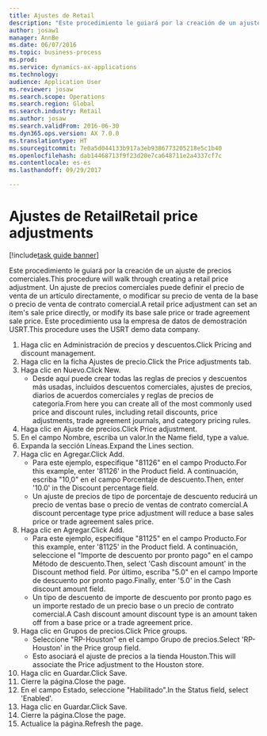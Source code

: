 ```yaml
--- 
title: Ajustes de Retail
description: "Este procedimiento le guiará por la creación de un ajuste de precios comerciales."
author: josaw1
manager: AnnBe
ms.date: 06/07/2016
ms.topic: business-process
ms.prod: 
ms.service: dynamics-ax-applications
ms.technology: 
audience: Application User
ms.reviewer: josaw
ms.search.scope: Operations
ms.search.region: Global
ms.search.industry: Retail
ms.author: josaw
ms.search.validFrom: 2016-06-30
ms.dyn365.ops.version: AX 7.0.0
ms.translationtype: HT
ms.sourcegitcommit: 7e0a5d044133b917a3eb9386773205218e5c1b40
ms.openlocfilehash: dab14468713f9f23d20e7ca648711e2a4337cf7c
ms.contentlocale: es-es
ms.lasthandoff: 09/29/2017

---
```

# <a name="retail-price-adjustments"></a><span data-ttu-id="47bc8-103">Ajustes de Retail</span><span class="sxs-lookup"><span data-stu-id="47bc8-103">Retail price adjustments</span></span>

[!include[task guide banner](../includes/task-guide-banner.md)]

<span data-ttu-id="47bc8-104">Este procedimiento le guiará por la creación de un ajuste de precios comerciales.</span><span class="sxs-lookup"><span data-stu-id="47bc8-104">This procedure will walk through creating a retail price adjustment.</span></span> <span data-ttu-id="47bc8-105">Un ajuste de precios comerciales puede definir el precio de venta de un artículo directamente, o modificar su precio de venta de la base o precio de venta de contrato comercial.</span><span class="sxs-lookup"><span data-stu-id="47bc8-105">A retail price adjustment can set an item's sale price directly, or modify its base sale price or trade agreement sale price.</span></span> <span data-ttu-id="47bc8-106">Este procedimiento usa la empresa de datos de demostración USRT.</span><span class="sxs-lookup"><span data-stu-id="47bc8-106">This procedure uses the USRT demo data company.</span></span>

1. <span data-ttu-id="47bc8-107">Haga clic en Administración de precios y descuentos.</span><span class="sxs-lookup"><span data-stu-id="47bc8-107">Click Pricing and discount management.</span></span>
2. <span data-ttu-id="47bc8-108">Haga clic en la ficha Ajustes de precio.</span><span class="sxs-lookup"><span data-stu-id="47bc8-108">Click the Price adjustments tab.</span></span>
3. <span data-ttu-id="47bc8-109">Haga clic en Nuevo.</span><span class="sxs-lookup"><span data-stu-id="47bc8-109">Click New.</span></span>
    * <span data-ttu-id="47bc8-110">Desde aquí puede crear todas las reglas de precios y descuentos más usadas, incluidos descuentos comerciales, ajustes de precios, diarios de acuerdos comerciales y reglas de precios de categoría.</span><span class="sxs-lookup"><span data-stu-id="47bc8-110">From here you can create all of the most commonly used price and discount rules, including retail discounts, price adjustments, trade agreement journals, and category pricing rules.</span></span>  
4. <span data-ttu-id="47bc8-111">Haga clic en Ajuste de precios.</span><span class="sxs-lookup"><span data-stu-id="47bc8-111">Click Price adjustment.</span></span>
5. <span data-ttu-id="47bc8-112">En el campo Nombre, escriba un valor.</span><span class="sxs-lookup"><span data-stu-id="47bc8-112">In the Name field, type a value.</span></span>
6. <span data-ttu-id="47bc8-113">Expanda la sección Líneas.</span><span class="sxs-lookup"><span data-stu-id="47bc8-113">Expand the Lines section.</span></span>
7. <span data-ttu-id="47bc8-114">Haga clic en Agregar.</span><span class="sxs-lookup"><span data-stu-id="47bc8-114">Click Add.</span></span>
    * <span data-ttu-id="47bc8-115">Para este ejemplo, especifique "81126" en el campo Producto.</span><span class="sxs-lookup"><span data-stu-id="47bc8-115">For this example, enter '81126' in the Product field.</span></span>    <span data-ttu-id="47bc8-116">A continuación, escriba "10,0" en el campo Porcentaje de descuento.</span><span class="sxs-lookup"><span data-stu-id="47bc8-116">Then, enter '10.0' in the Discount percentage field.</span></span>  
    * <span data-ttu-id="47bc8-117">Un ajuste de precios de tipo de porcentaje de descuento reducirá un precio de ventas base o precio de ventas de contrato comercial.</span><span class="sxs-lookup"><span data-stu-id="47bc8-117">A discount percentage type price adjustment will reduce a base sales price or trade agreement sales price.</span></span>  
8. <span data-ttu-id="47bc8-118">Haga clic en Agregar.</span><span class="sxs-lookup"><span data-stu-id="47bc8-118">Click Add.</span></span>
    * <span data-ttu-id="47bc8-119">Para este ejemplo, especifique "81125" en el campo Producto.</span><span class="sxs-lookup"><span data-stu-id="47bc8-119">For this example, enter '81125' in the Product field.</span></span>    <span data-ttu-id="47bc8-120">A continuación, seleccione el "Importe de descuento por pronto pago" en el campo Método de descuento.</span><span class="sxs-lookup"><span data-stu-id="47bc8-120">Then, select 'Cash discount amount' in the Discount method field.</span></span>    <span data-ttu-id="47bc8-121">Por último, escriba "5.0" en el campo Importe de descuento por pronto pago.</span><span class="sxs-lookup"><span data-stu-id="47bc8-121">Finally, enter '5.0' in the Cash discount amount field.</span></span>  
    * <span data-ttu-id="47bc8-122">Un tipo de descuento de importe de descuento por pronto pago es un importe restado de un precio base o un precio de contrato comercial.</span><span class="sxs-lookup"><span data-stu-id="47bc8-122">A Cash discount amount discount type is an amount taken off from a base price or a trade agreement price.</span></span>  
9. <span data-ttu-id="47bc8-123">Haga clic en Grupos de precios.</span><span class="sxs-lookup"><span data-stu-id="47bc8-123">Click Price groups.</span></span>
    * <span data-ttu-id="47bc8-124">Seleccione "RP-Houston" en el campo Grupo de precios.</span><span class="sxs-lookup"><span data-stu-id="47bc8-124">Select 'RP-Houston' in the Price group field.</span></span>  
    * <span data-ttu-id="47bc8-125">Esto asociará el ajuste de precios a la tienda Houston.</span><span class="sxs-lookup"><span data-stu-id="47bc8-125">This will associate the Price adjustment to the Houston store.</span></span>  
10. <span data-ttu-id="47bc8-126">Haga clic en Guardar.</span><span class="sxs-lookup"><span data-stu-id="47bc8-126">Click Save.</span></span>
11. <span data-ttu-id="47bc8-127">Cierre la página.</span><span class="sxs-lookup"><span data-stu-id="47bc8-127">Close the page.</span></span>
12. <span data-ttu-id="47bc8-128">En el campo Estado, seleccione "Habilitado".</span><span class="sxs-lookup"><span data-stu-id="47bc8-128">In the Status field, select 'Enabled'.</span></span>
13. <span data-ttu-id="47bc8-129">Haga clic en Guardar.</span><span class="sxs-lookup"><span data-stu-id="47bc8-129">Click Save.</span></span>
14. <span data-ttu-id="47bc8-130">Cierre la página.</span><span class="sxs-lookup"><span data-stu-id="47bc8-130">Close the page.</span></span>
15. <span data-ttu-id="47bc8-131">Actualice la página.</span><span class="sxs-lookup"><span data-stu-id="47bc8-131">Refresh the page.</span></span>


